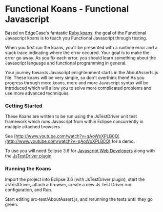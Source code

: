 # Functional Koans - Functional Javascript #

Based on EdgeCase's fantastic [Ruby koans](http://github.com/edgecase/ruby_koans),
the goal of the Functional Javascript koans is to teach you Functional Javascript through testing.

When you first run the koans, you'll be presented with a runtime error and a
stack trace indicating where the error occured. Your goal is to make the
error go away. As you fix each error, you should learn something about
the Javascript language and functional programming in general.

Your journey towards Javascript enlightenment starts in the AboutAsserts.js file. These
koans will be very simple, so don't overthink them! As you progress through
more koans, more and more Javascript syntax will be introduced which will allow
you to solve more complicated problems and use more advanced techniques.


### Getting Started

These Koans are written to be run using the JsTestDriver unit test framework 
which runs Javascript from within Eclipse concurrently in multiple attached browsers.

See [http://www.youtube.com/watch?v=qAoWxXPLB0Q](http://www.youtube.com/watch?v=qAoWxXPLB0Q) for a demo.

To use you will need Eclipse 3.6 for [Javascript Web Developers](http://www.eclipse.org/downloads/packages/eclipse-ide-javascript-web-developers/heliosm4)
along with the [JsTestDriver plugin](http://code.google.com/p/js-test-driver/wiki/UsingTheEclipsePlugin)

### Running the Koans

Import the project into Eclipse 3.6 (with JsTestDriver plugin), start the JsTestDriver, attach a browser,
create a new Js Test Driver run configuration, and Run.

Start editing src-test/AboutAssert.js, and rerunning the tests until they go green.
